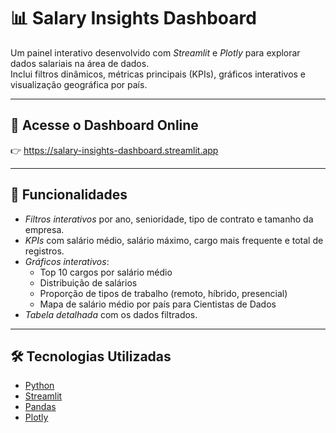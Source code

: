 # 📊 Salary Insights Dashboard

Um painel interativo desenvolvido com *Streamlit* e *Plotly* para explorar dados salariais na área de dados.  
Inclui filtros dinâmicos, métricas principais (KPIs), gráficos interativos e visualização geográfica por país.

---

## 🚀 Acesse o Dashboard Online

👉 https://salary-insights-dashboard.streamlit.app

---

## 📌 Funcionalidades

- *Filtros interativos* por ano, senioridade, tipo de contrato e tamanho da empresa.  
- *KPIs* com salário médio, salário máximo, cargo mais frequente e total de registros.  
- *Gráficos interativos*:
  - Top 10 cargos por salário médio
  - Distribuição de salários
  - Proporção de tipos de trabalho (remoto, híbrido, presencial)
  - Mapa de salário médio por país para Cientistas de Dados  
- *Tabela detalhada* com os dados filtrados.

---

## 🛠 Tecnologias Utilizadas

- [Python](https://www.python.org/)
- [Streamlit](https://streamlit.io/)
- [Pandas](https://pandas.pydata.org/)
- [Plotly](https://plotly.com/)
